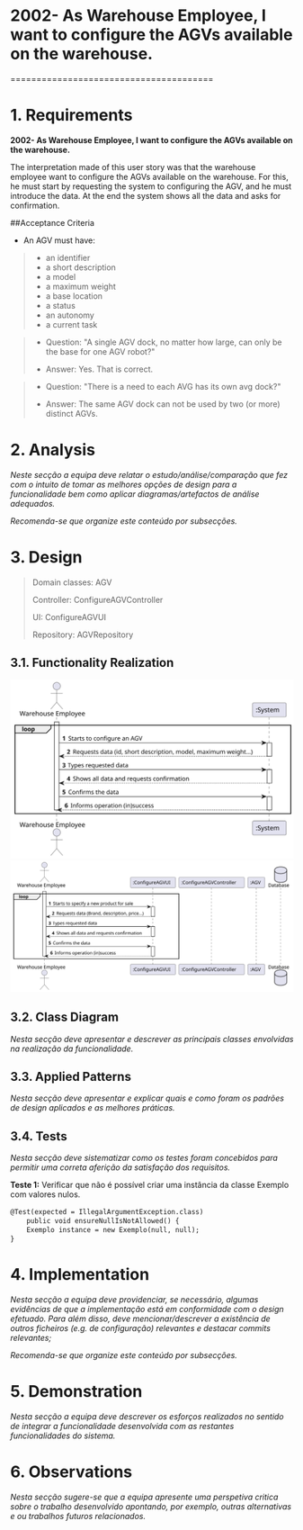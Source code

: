 # **2002- As Warehouse Employee, I want to configure the AGVs available on the warehouse.**

=======================================


# 1. Requirements

**2002- As Warehouse Employee, I want to configure the AGVs available on the warehouse.**

The interpretation made of this user story was that the warehouse employee want to configure the AGVs available on the warehouse.
For this, he must start by requesting the system to configuring the AGV, and he must introduce the data.
At the end the system shows all the data and asks for confirmation.



##Acceptance Criteria

* An AGV must have:
> - an identifier
> - a short description
> - a model 
> - a maximum weight
> - a base location   
> - a status 
> - an autonomy 
> - a current task

> - Question: "A single AGV dock, no matter how large, can only be the base for one AGV robot?"
> 
> - Answer: Yes. That is correct.

> - Question: "There is a need to each AVG has its own avg dock?"
> 
> - Answer: The same AGV dock can not be used by two (or more) distinct AGVs.

# 2. Analysis

*Neste secção a equipa deve relatar o estudo/análise/comparação que fez com o intuito de tomar as melhores opções de design para a funcionalidade bem como aplicar diagramas/artefactos de análise adequados.*

*Recomenda-se que organize este conteúdo por subsecções.*

# 3. Design

>   Domain classes: AGV
>
>   Controller: ConfigureAGVController
> 
>   UI: ConfigureAGVUI
>
>   Repository: AGVRepository


## 3.1. Functionality Realization

![SSD](US2002_SSD.svg)
![SD](US2002_SD.svg)

## 3.2. Class Diagram

*Nesta secção deve apresentar e descrever as principais classes envolvidas na realização da funcionalidade.*

## 3.3. Applied Patterns

*Nesta secção deve apresentar e explicar quais e como foram os padrões de design aplicados e as melhores práticas.*

## 3.4. Tests
*Nesta secção deve sistematizar como os testes foram concebidos para permitir uma correta aferição da satisfação dos requisitos.*

**Teste 1:** Verificar que não é possível criar uma instância da classe Exemplo com valores nulos.

	@Test(expected = IllegalArgumentException.class)
		public void ensureNullIsNotAllowed() {
		Exemplo instance = new Exemplo(null, null);
	}

# 4. Implementation

*Nesta secção a equipa deve providenciar, se necessário, algumas evidências de que a implementação está em conformidade com o design efetuado. Para além disso, deve mencionar/descrever a existência de outros ficheiros (e.g. de configuração) relevantes e destacar commits relevantes;*

*Recomenda-se que organize este conteúdo por subsecções.*

# 5. Demonstration

*Nesta secção a equipa deve descrever os esforços realizados no sentido de integrar a funcionalidade desenvolvida com as restantes funcionalidades do sistema.*

# 6. Observations

*Nesta secção sugere-se que a equipa apresente uma perspetiva critica sobre o trabalho desenvolvido apontando, por exemplo, outras alternativas e ou trabalhos futuros relacionados.*




